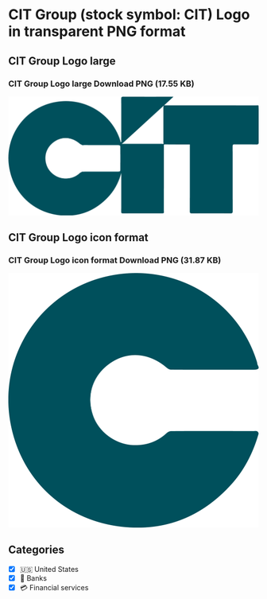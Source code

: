 # CIT Group (stock symbol: CIT) Logo in transparent PNG format

## CIT Group Logo large

### CIT Group Logo large Download PNG (17.55 KB)

![CIT Group Logo large Download PNG (17.55 KB)](/img/orig/CIT_BIG-be33df20.png)

## CIT Group Logo icon format

### CIT Group Logo icon format Download PNG (31.87 KB)

![CIT Group Logo icon format Download PNG (31.87 KB)](/img/orig/CIT-d165a919.png)



## Categories
- [x] 🇺🇸 United States
- [x] 🏦 Banks
- [x] 💳 Financial services
